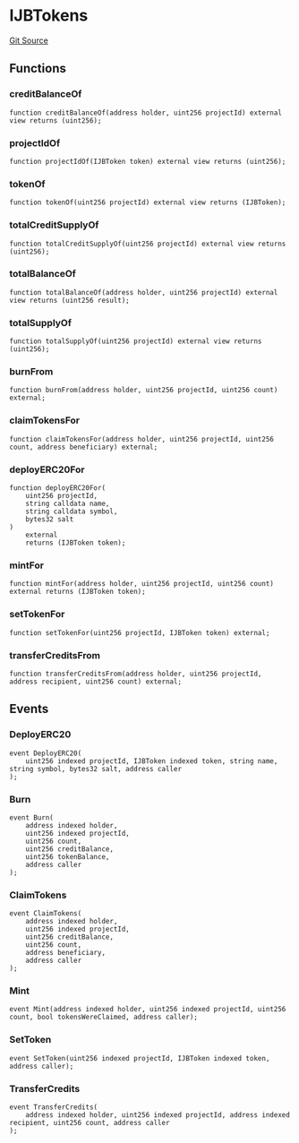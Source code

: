 # IJBTokens
[Git Source](https://github.com/Bananapus/nana-core/blob/2998dca2fbd2658e2c8791d6dc8348147d69e28e/src/interfaces/IJBTokens.sol)


## Functions
### creditBalanceOf


```solidity
function creditBalanceOf(address holder, uint256 projectId) external view returns (uint256);
```

### projectIdOf


```solidity
function projectIdOf(IJBToken token) external view returns (uint256);
```

### tokenOf


```solidity
function tokenOf(uint256 projectId) external view returns (IJBToken);
```

### totalCreditSupplyOf


```solidity
function totalCreditSupplyOf(uint256 projectId) external view returns (uint256);
```

### totalBalanceOf


```solidity
function totalBalanceOf(address holder, uint256 projectId) external view returns (uint256 result);
```

### totalSupplyOf


```solidity
function totalSupplyOf(uint256 projectId) external view returns (uint256);
```

### burnFrom


```solidity
function burnFrom(address holder, uint256 projectId, uint256 count) external;
```

### claimTokensFor


```solidity
function claimTokensFor(address holder, uint256 projectId, uint256 count, address beneficiary) external;
```

### deployERC20For


```solidity
function deployERC20For(
    uint256 projectId,
    string calldata name,
    string calldata symbol,
    bytes32 salt
)
    external
    returns (IJBToken token);
```

### mintFor


```solidity
function mintFor(address holder, uint256 projectId, uint256 count) external returns (IJBToken token);
```

### setTokenFor


```solidity
function setTokenFor(uint256 projectId, IJBToken token) external;
```

### transferCreditsFrom


```solidity
function transferCreditsFrom(address holder, uint256 projectId, address recipient, uint256 count) external;
```

## Events
### DeployERC20

```solidity
event DeployERC20(
    uint256 indexed projectId, IJBToken indexed token, string name, string symbol, bytes32 salt, address caller
);
```

### Burn

```solidity
event Burn(
    address indexed holder,
    uint256 indexed projectId,
    uint256 count,
    uint256 creditBalance,
    uint256 tokenBalance,
    address caller
);
```

### ClaimTokens

```solidity
event ClaimTokens(
    address indexed holder,
    uint256 indexed projectId,
    uint256 creditBalance,
    uint256 count,
    address beneficiary,
    address caller
);
```

### Mint

```solidity
event Mint(address indexed holder, uint256 indexed projectId, uint256 count, bool tokensWereClaimed, address caller);
```

### SetToken

```solidity
event SetToken(uint256 indexed projectId, IJBToken indexed token, address caller);
```

### TransferCredits

```solidity
event TransferCredits(
    address indexed holder, uint256 indexed projectId, address indexed recipient, uint256 count, address caller
);
```

